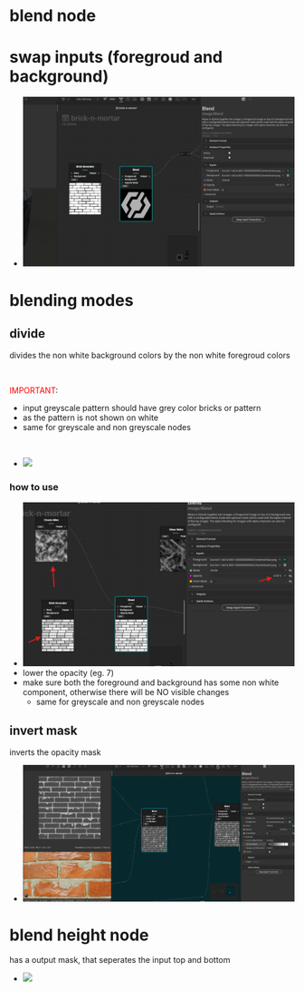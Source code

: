 # blend node

# swap inputs (foregroud and background)

- <img src="./images/blend-nodes/swap-input-blend-node.gif">

# blending modes

## divide

divides the non white background colors by the non white foregroud colors

<br />

<span style="color: red;">IMPORTANT</span>:

- input greyscale pattern should have grey color bricks or pattern
- as the pattern is not shown on white
- same for greyscale and non greyscale nodes

<br />

- <img src="./images/blend-nodes/blend-mode-divide-result.gif">

### how to use

- <img src="./images/blend-nodes/setup-blend-mode-divide.png">
- lower the opacity (eg. 7)
- make sure both the foreground and background has some non white component, otherwise there will be NO visible changes
  - same for greyscale and non greyscale nodes

## invert mask

inverts the opacity mask

- <img src="./images/blend-nodes/blend-node-inverse-mask.gif">

# blend height node

has a output mask, that seperates the input top and bottom

- <img src="./images/blend-nodes/blend-height-node-offset-adjustments.gif">
